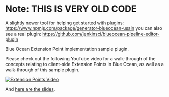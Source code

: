 # Note: THIS IS VERY OLD CODE

A slightly newer tool for helping get started with plugins: https://www.npmjs.com/package/generator-blueocean-usain
you can also see a real plugin: https://github.com/jenkinsci/blueocean-pipeline-editor-plugin

Blue Ocean Extension Point implementation sample plugin.

Please check out the following YouTube video for a walk-through of the concepts relating to client-side
Extension Points in Blue Ocean, as well as a walk-through of this sample plugin.
 
[![Extension Points Video](https://i.ytimg.com/vi/Oe8jBB_gB0g/hqdefault.jpg)](https://youtu.be/Oe8jBB_gB0g)

And [here are the slides](https://docs.google.com/a/cloudbees.com/presentation/d/1G2_qCAr46FocQnXhU5FI2OshJhBNp870oqkr1VHYBHI/pub?start=false&loop=false&delayms=60000).
